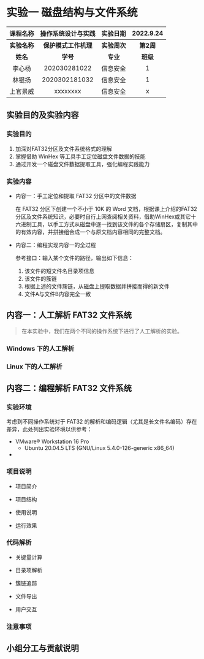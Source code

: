 # 实验一 磁盘结构与文件系统

|   课程名称   |  操作系统设计与实践  |   实验日期   | 2022.9.24 |
| :----------: | :------------------: | :----------: | :-------: |
| **实验名称** | **保护模式工作机理** | **实验周次** | **第2周** |
|   **姓名**   |       **学号**       |   **专业**   | **班级**  |
|    李心杨    |     202030281022     |   信息安全   |     1     |
|    林锟扬    |    2020302181032     |   信息安全   |     1     |
|  上官景威    |    xxxxxxxx     |   信息安全   |     x     |

## 实验目的及实验内容

### 实验目的

1. 加深对FAT32分区及文件系统格式的理解
2. 掌握借助 WinHex 等工具手工定位磁盘文件数据的技能
3. 通过开发一个磁盘文件数据提取工具，强化编程实践能力

### 实验内容

- 内容一：手工定位和提取 FAT32 分区中的文件数据
  
  在 FAT32 分区下创建一个不小于 10K 的 Word 文档，根据课上介绍的FAT32分区及文件系统知识，必要时自行上网查阅相关资料，借助WinHex或其它十六进制工具，以手工方式从磁盘中逐一找到该文件的各个存储扇区，复制其中的有效内容，并拼接组合成一个与原文档内容相同的完整文档。

- 内容二：编程实现内容一的全过程
  
  参考接口：输入某个文件的路径，输出如下信息：
  
  1. 该文件的短文件名目录项信息
  2. 该文件的簇链
  3. 根据上述的文件簇链，从磁盘上提取数据并拼接而得的新文件
  4. 文件A与文件B内容完全一致

## 内容一：人工解析 FAT32 文件系统

> 在本实验中，我们在两个不同的操作系统下进行了人工解析的实验。

### Windows 下的人工解析

### Linux 下的人工解析

## 内容二：编程解析 FAT32 文件系统

### 实验环境

考虑到不同操作系统对于 FAT32 的解析和编码逻辑（尤其是长文件名编码）存在差异，此处列出实验环境以供参考：

- VMware® Workstation 16 Pro
  - Ubuntu 20.04.5 LTS (GNU/Linux 5.4.0-126-generic x86_64)
- 

### 项目说明

- 项目简介

- 项目结构

- 使用说明

- 运行效果

### 代码解析

- 关键量计算

- 目录项解析

- 簇链追踪

- 文件导出

- 用户交互

### 注意事项

## 小组分工与贡献说明

